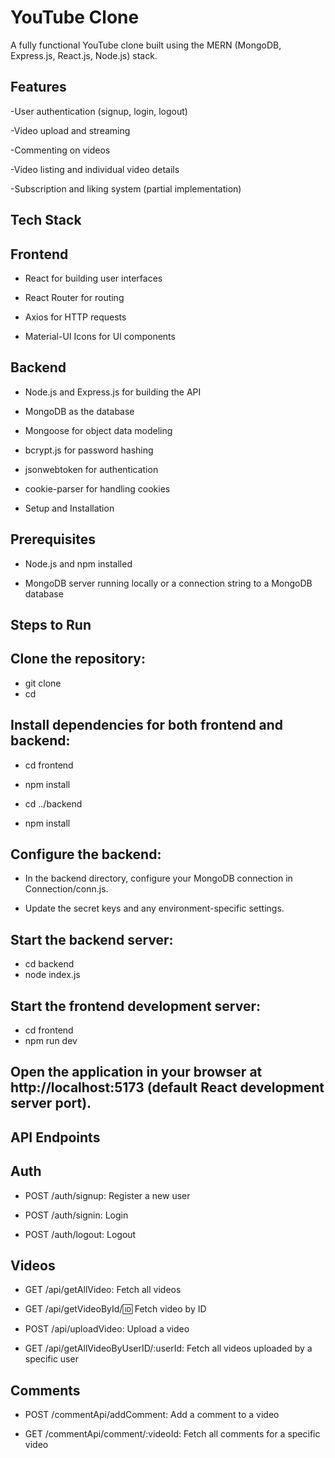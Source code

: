 # YouTube Clone

A fully functional YouTube clone built using the MERN (MongoDB, Express.js, React.js, Node.js) stack.

## Features

-User authentication (signup, login, logout)

-Video upload and streaming

-Commenting on videos

-Video listing and individual video details

-Subscription and liking system (partial implementation)

## Tech Stack

## Frontend

- React for building user interfaces

- React Router for routing

- Axios for HTTP requests

- Material-UI Icons for UI components

## Backend

- Node.js and Express.js for building the API

- MongoDB as the database

- Mongoose for object data modeling

- bcrypt.js for password hashing

- jsonwebtoken for authentication

- cookie-parser for handling cookies

- Setup and Installation

## Prerequisites

- Node.js and npm installed

- MongoDB server running locally or a connection string to a MongoDB database

## Steps to Run

## Clone the repository:

- git clone <repository-url>
- cd <repository-directory>

## Install dependencies for both frontend and backend:

- cd frontend
- npm install

- cd ../backend
- npm install

## Configure the backend:

- In the backend directory, configure your MongoDB connection in Connection/conn.js.

- Update the secret keys and any environment-specific settings.

## Start the backend server:

- cd backend
- node index.js

## Start the frontend development server:

- cd frontend
- npm run dev

## Open the application in your browser at http://localhost:5173 (default React development server port).

## API Endpoints

## Auth

- POST /auth/signup: Register a new user

- POST /auth/signin: Login

- POST /auth/logout: Logout

## Videos

- GET /api/getAllVideo: Fetch all videos

- GET /api/getVideoById/:id: Fetch video by ID

- POST /api/uploadVideo: Upload a video

- GET /api/getAllVideoByUserID/:userId: Fetch all videos uploaded by a specific user

## Comments

- POST /commentApi/addComment: Add a comment to a video

- GET /commentApi/comment/:videoId: Fetch all comments for a specific video


